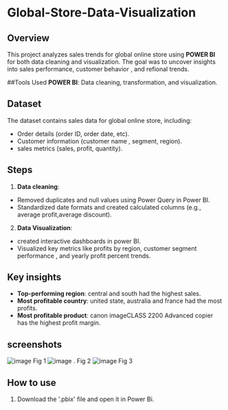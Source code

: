 # Global-Store-Data-Visualization

## Overview
This project analyzes sales trends for global online  store using **POWER BI** for both data cleaning and visualization. The goal was to uncover insights into sales performance, customer behavior , and refional trends.

##Tools Used
**POWER BI**: Data cleaning, transformation, and visualization.

## Dataset
The dataset contains sales data for global online store, including:
- Order details (order ID, order date, etc).
- Customer information (customer name , segment, region).
- sales metrics (sales, profit, quantity).

## Steps
1. **Data cleaning**:
- Removed duplicates and null values using Power Query in Power BI.
- Standardized date formats and created calculated columns (e.g., average profit,average discount).
2. **Data Visualization**:
  - created interactive dashboards in power BI.
  - Visualized key metrics like profits by region, customer segment performance , and yearly profit percent trends.

## Key insights
- **Top-performing region**: central and south had the highest sales.
- **Most profitable country**: united state, australia and france had the most profits.
- **Most profitable product**: canon imageCLASS 2200 Advanced copier has the highest profit margin.

## screenshots
![image](https://github.com/user-attachments/assets/4ad71c2b-79a2-4e5f-bd64-c1cf5d82fe71) 
Fig 1
![image](https://github.com/user-attachments/assets/0cbb832e-dbe7-4895-9457-3e57022a94c9) .
Fig 2
![image](https://github.com/user-attachments/assets/483f17e7-f165-43dc-a974-ddc56b6c8985)
Fig 3

## How to use 
1. Download the '.pbix' file and open it in Power Bi.



